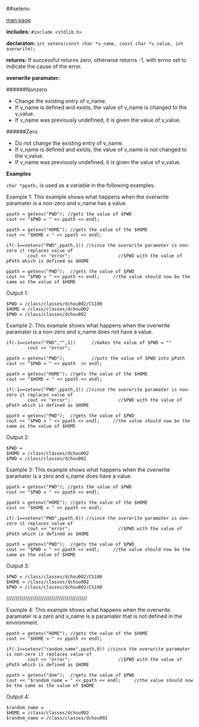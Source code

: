 ##setenv:

[man page](http://linux.die.net/man/3/setenv)

**includes:** `#include <stdlib.h>`

**declaraton:** `int setenv(const char *v_name, const char *v_value, int overwrite);`

**returns:** If successful returns zero, otherwise returns -1, with errno set to indicate the cause of the error.

**overwrite paramater:**

######Nonzero

- Change the existing entry of v_name.
- If v_name is defined and exists, the value of v_name is changed to the v_value. 
- If v_name was previously undefined, it is given the value of v_value. 

######Zero
  
- Do not change the existing entry of v_name.
- If v_name is defined and exists, the value of v_name is *not* changed to the v_value. 
- If v_name was previously undefined, it is given the value of v_value. 

**Examples**

``char *ppath;`` is used as a variable in the following examples.

Example 1: This example shows what happens when the overwrite paramater is a non-zero and v_name has a value.

    ppath = getenv("PWD"); //gets the value of $PWD
    cout << "$PWD = " << ppath << endl;
    
    ppath = getenv("HOME"); //gets the value of the $HOME
    cout << "$HOME = " << ppath << endl;
    
    if(-1==setenv("PWD",ppath,1)) //since the overwrite paramater is non-zero it replaces value of
            cout << "error";                  //$PWD with the value of pPath which is defined as $HOME
    
    ppath = getenv("PWD");  //gets the value of $PWD
    cout << "$PWD = " << ppath << endl;     //the value should now be the same as the value of $HOME
  
Output 1:

    $PWD = /class/classes/dchou002/CS100
    $HOME = /class/classes/dchou002
    $PWD = /class/classes/dchou002

Example 2: This example shows what happens when the overwrite paramater is a non-zero and v_name does not have a value.

    if(-1==setenv("PWD","",1))      //makes the value of $PWD = ""
            cout << "error";
    
    ppath = getenv("PWD");          //puts the value of $PWD into pPath
    cout << "$PWD = " << ppath  << endl;
    
    ppath = getenv("HOME"); //gets the value of the $HOME
    cout << "$HOME = " << ppath << endl;
    
    if(-1==setenv("PWD",ppath,1)) //since the overwrite paramater is non-zero it replaces value of
            cout << "error";                  //$PWD with the value of pPath which is defined as $HOME
    
    ppath = getenv("PWD");  //gets the value of $PWD
    cout << "$PWD = " << ppath << endl;     //the value should now be the same as the value of $HOME

Output 2:

    $PWD =
    $HOME = /class/classes/dchou002
    $PWD = /class/classes/dchou002

Example 3: This example shows what happens when the overwrite paramater is a zero and v_name does have a value.

    ppath = getenv("PWD"); //gets the value of $PWD
    cout << "$PWD = " << ppath << endl;
    
    ppath = getenv("HOME"); //gets the value of the $HOME
    cout << "$HOME = " << ppath << endl;
    
    if(-1==setenv("PWD",ppath,0)) //since the overwrite paramater is non-zero it replaces value of
            cout << "error";                  //$PWD with the value of pPath which is defined as $HOME
    
    ppath = getenv("PWD");  //gets the value of $PWD
    cout << "$PWD = " << ppath << endl;     //the value should now be the same as the value of $HOME

Output 3:

    $PWD = /class/classes/dchou002/CS100
    $HOME = /class/classes/dchou002
    $PWD = /class/classes/dchou002/CS100

///////////////////////////////////////////

Example 4: This example shows what happens when the overwrite paramater is a zero and v_name is a paramater that is not defined in the environment.

    ppath = getenv("HOME"); //gets the value of the $HOME
    cout << "$HOME = " << ppath << endl;

    if(-1==setenv("random_name",ppath,0)) //since the overwrite paramater is non-zero it replaces value of
            cout << "error";                  //$PWD with the value of pPath which is defined as $HOME

    ppath = getenv("dom");  //gets the value of $PWD
    cout << "$random_name = " << ppath << endl;     //the value should now be the same as the value of $HOME

Output 4:

    $random_name = 
    $HOME = /class/classes/dchou002
    $random_name = /class/classes/dchou002

